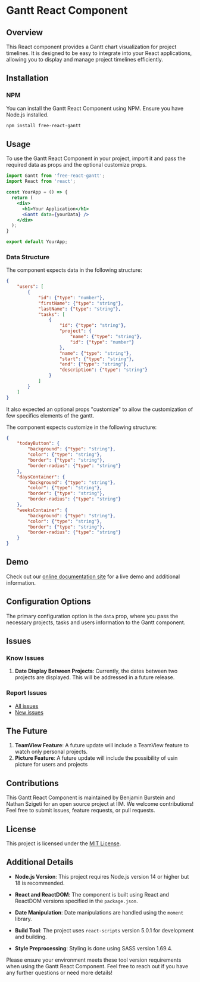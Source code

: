 # Gantt React Component

## Overview

This React component provides a Gantt chart visualization for project timelines. 
It is designed to be easy to integrate into your React applications,
allowing you to display and manage project timelines efficiently.

## Installation

### NPM

You can install the Gantt React Component using NPM.
Ensure you have Node.js installed.

```bash
npm install free-react-gantt
```

## Usage

To use the Gantt React Component in your project, 
import it and pass the required data as props and the optional customize props.

```jsx
import Gantt from 'free-react-gantt';
import React from 'react';

const YourApp = () => {
  return (
    <div>
      <h1>Your Application</h1>
      <Gantt data={yourData} />
    </div>
  );
}

export default YourApp;
```

### Data Structure

The component expects data in the following structure:

```json
{
    "users": [
        {
            "id": {"type": "number"},
            "firstName": {"type": "string"},
            "lastName": {"type": "string"},
            "tasks": [
                {
                    "id": {"type": "string"},
                    "project": {
                        "name": {"type": "string"},
                        "id": {"type": "number"}
                    },
                    "name": {"type": "string"},
                    "start": {"type": "string"},
                    "end": {"type": "string"},
                    "description": {"type": "string"}
                }
            ]
        }
    ]
}
```
It also expected an optional props "customize" to allow the customization of 
few specifics elements of the gantt.

The component expects customize in the following structure:

```json
{
    "todayButton": {
        "background": {"type": "string"},
        "color": {"type": "string"},
        "border": {"type": "string"},
        "border-radius": {"type": "string"}
    },
    "daysContainer": {
        "background": {"type": "string"},
        "color": {"type": "string"},
        "border": {"type": "string"},
        "border-radius": {"type": "string"}
    },
    "weeksContainer": {
        "background": {"type": "string"},
        "color": {"type": "string"},
        "border": {"type": "string"},
        "border-radius": {"type": "string"}
    }
}
```

## Demo

Check out our [online documentation site](https://site.test) for a live demo and 
additional information.

## Configuration Options

The primary configuration option is the `data` prop, 
where you pass the necessary projects, tasks and users information to the Gantt component.

## Issues
### Know Issues

1. **Date Display Between Projects**: Currently, the dates between two projects are displayed. This will be addressed in a future release.

### Report Issues

- [All issues](https://github.com/nathanszig/react-gantt/issues/)
- [New issues](https://github.com/nathanszig/react-gantt/issues/new)

## The Future

1. **TeamView Feature**: A future update will include a TeamView feature to watch only personal projects.
2. **Picture Feature**: A future update will include the possibility of usin picture for users and projects

## Contributions

This Gantt React Component is maintained by Benjamin Burstein and Nathan Szigeti 
for an open source project at IIM.
We welcome contributions! Feel free to submit issues, feature requests, or pull requests.

## License

This project is licensed under the [MIT License](LICENSE).

## Additional Details

- **Node.js Version**: This project requires Node.js version 14 or higher but 18 is recommended.

- **React and ReactDOM**: The component is built using React and ReactDOM versions specified in the `package.json`.

- **Date Manipulation**: Date manipulations are handled using the `moment` library.

- **Build Tool**: The project uses `react-scripts` version 5.0.1 for development and building.

- **Style Preprocessing**: Styling is done using SASS version 1.69.4.

Please ensure your environment meets these tool version requirements when using the Gantt React Component. 
Feel free to reach out if you have any further questions or need more details!
